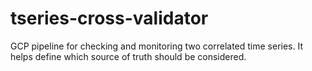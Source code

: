 # tseries-cross-validator
GCP pipeline for checking and monitoring two correlated time series. It helps define which source of truth should be considered.
